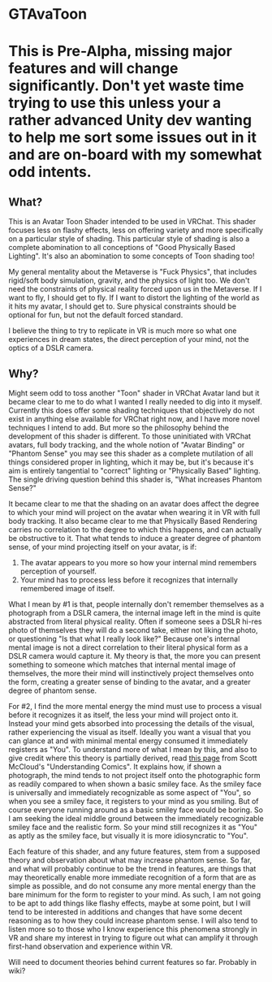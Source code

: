 # GTAvaToon

# This is Pre-Alpha, missing major features and will change significantly. Don't yet waste time trying to use this unless your a rather advanced Unity dev wanting to help me sort some issues out in it and are on-board with my somewhat odd intents.

## What?

This is an Avatar Toon Shader intended to be used in VRChat. This shader focuses less on flashy effects, less on offering variety and more specifically on a particular style of shading. This particular style of shading is also a complete abomination to all conceptions of "Good Physically Based Lighting". It's also an abomination to some concepts of Toon shading too! 

My general mentality about the Metaverse is "Fuck Physics", that includes rigid/soft body simulation, gravity, and the physics of light too. We don't need the constraints of physical reality forced upon us in the Metaverse. If I want to fly, I should get to fly. If I want to distort the lighting of the world as it hits my avatar, I should get to. Sure physical constraints should be optional for fun, but not the default forced standard. 

I believe the thing to try to replicate in VR is much more so what one experiences in dream states, the direct perception of your mind, not the optics of a DSLR camera.

## Why? 

Might seem odd to toss another "Toon" shader in VRChat Avatar land but it became clear to me to do what I wanted I really needed to dig into it myself. Currently this does offer some shading techniques that objectively do not exist in anything else available for VRChat right now, and I have more novel techniques I intend to add. But more so the philosophy behind the development of this shader is different. To those uninitiated with VRChat avatars, full body tracking, and the whole notion of "Avatar Binding" or "Phantom Sense" you may see this shader as a complete mutilation of all things considered proper in lighting, which it may be, but it's because it's aim is entirely tangential to "correct" lighting or "Physically Based" lighting. The single driving question behind this shader is, "What increases Phantom Sense?"

It became clear to me that the shading on an avatar does affect the degree to which your mind will project on the avatar when wearing it in VR with full body tracking. It also became clear to me that Physically Based Rendering carries no correlation to the degree to which this happens, and can actually be obstructive to it. That what tends to induce a greater degree of phantom sense, of your mind projecting itself on your avatar, is if:
1. The avatar appears to you more so how your internal mind remembers perception of yourself.
2. Your mind has to process less before it recognizes that internally remembered image of itself.

What I mean by #1 is that, people internally don't remember themselves as a photograph from a DSLR camera, the internal image left in the mind is quite abstracted from literal physical reality. Often if someone sees a DSLR hi-res photo of themselves they will do a second take, either not liking the photo, or questioning "Is that what I really look like?" Because one's internal mental image is not a direct correlation to their literal physical form as a DSLR camera would capture it. My theory is that, the more you can present something to someone which matches that internal mental image of themselves, the more their mind will instinctively project themselves onto the form, creating a greater sense of binding to the avatar, and a greater degree of phantom sense.

For #2, I find the more mental energy the mind must use to process a visual before it recognizes it as itself, the less your mind will project onto it. Instead your mind gets absorbed into processing the details of the visual, rather experiencing the visual as itself. Ideally you want a visual that you can glance at and with minimal mental energy consumed it immediately registers as "You". To understand more of what I mean by this, and also to give credit where this theory is partially derived, read [this page](https://twitter.com/_rygo6/status/1523449506263576576/photo/1) from Scott McCloud's "Understanding Comics". It explains how, if shown a photograph, the mind tends to not project itself onto the photographic form as readily compared to when shown a basic smiley face. As the smiley face is universally and immediately recognizable as some aspect of "You", so when you see a smiley face, it registers to your mind as you smiling. But of course everyone running around as a basic smiley face would be boring. So I am seeking the ideal middle ground between the immediately recognizable smiley face and the realistic form. So your mind still recognizes it as "You" as aptly as the smiley face, but visually it is more idiosyncratic to "You".

Each feature of this shader, and any future features, stem from a supposed theory and observation about what may increase phantom sense. So far, and what will probably continue to be the trend in features, are things that may theoretically enable more immediate recognition of a form that are as simple as possible, and do not consume any more mental energy than the bare minimum for the form to register to your mind. As such, I am not going to be apt to add things like flashy effects, maybe at some point, but I will tend to be interested in additions and changes that have some decent reasoning as to how they could increase phantom sense. I will also tend to listen more so to those who I know experience this phenomena strongly in VR and share my interest in trying to figure out what can amplify it through first-hand observation and experience within VR.

Will need to document theories behind current features so far. Probably in wiki?
